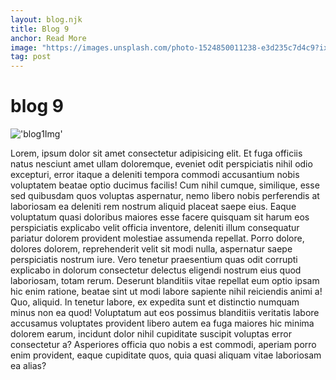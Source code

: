 ```yaml
---
layout: blog.njk
title: Blog 9
anchor: Read More
image: "https://images.unsplash.com/photo-1524850011238-e3d235c7d4c9?ixlib=rb-4.0.3&ixid=MnwxMjA3fDB8MHxzZWFyY2h8Mnx8dHJhdmVsfGVufDB8MnwwfHw%3D&auto=format&fit=crop&w=500&q=60"
tag: post
---
```


# blog 9

!['blog1Img'](https://images.unsplash.com/photo-1524850011238-e3d235c7d4c9?ixlib=rb-4.0.3&ixid=MnwxMjA3fDB8MHxzZWFyY2h8Mnx8dHJhdmVsfGVufDB8MnwwfHw%3D&auto=format&fit=crop&w=500&q=60)

Lorem, ipsum dolor sit amet consectetur adipisicing elit. Et fuga officiis natus nesciunt amet ullam doloremque, eveniet odit perspiciatis nihil odio excepturi, error itaque a deleniti tempora commodi accusantium nobis voluptatem beatae optio ducimus facilis! Cum nihil cumque, similique, esse sed quibusdam quos voluptas aspernatur, nemo libero nobis perferendis at laboriosam ea deleniti rem nostrum aliquid placeat saepe eius. Eaque voluptatum quasi doloribus maiores esse facere quisquam sit harum eos perspiciatis explicabo velit officia inventore, deleniti illum consequatur pariatur dolorem provident molestiae assumenda repellat. Porro dolore, dolores dolorem, reprehenderit velit sit modi nulla, aspernatur saepe perspiciatis nostrum iure. Vero tenetur praesentium quas odit corrupti explicabo in dolorum consectetur delectus eligendi nostrum eius quod laboriosam, totam rerum. Deserunt blanditiis vitae repellat eum optio ipsam hic enim ratione, beatae sint ut modi labore sapiente nihil reiciendis animi a! Quo, aliquid. In tenetur labore, ex expedita sunt et distinctio numquam minus non ea quod! Voluptatum aut eos possimus blanditiis veritatis labore accusamus voluptates provident libero autem ea fuga maiores hic minima dolorem earum, incidunt dolor nihil cupiditate suscipit voluptas error consectetur a? Asperiores officia quo nobis a est commodi, aperiam porro enim provident, eaque cupiditate quos, quia quasi aliquam vitae laboriosam ea alias?